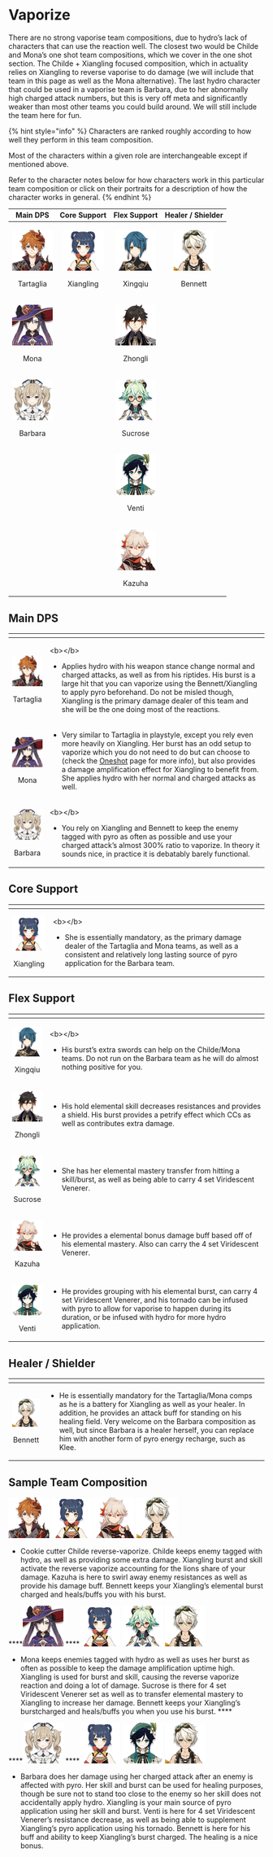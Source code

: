 # Vaporize

There are no strong vaporise team compositions, due to hydro’s lack of characters that can use the reaction well. The closest two would be Childe and Mona’s one shot team compositions, which we cover in the one shot section. The Childe + Xiangling focused composition, which in actuality relies on Xiangling to reverse vaporise to do damage \(we will include that team in this page as well as the Mona alternative\). The last hydro character that could be used in a vaporise team is Barbara, due to her abnormally high charged attack numbers, but this is very off meta and significantly weaker than most other teams you could build around. We will still include the team here for fun.

{% hint style="info" %}
Characters are ranked roughly according to how well they perform in this team composition.

Most of the characters within a given role are interchangeable except if mentioned above.  
  
Refer to the character notes below for how characters work in this particular team composition or click on their portraits for a description of how the character works in general.
{% endhint %}

<table>
  <thead>
    <tr>
      <th style="text-align:center">Main DPS</th>
      <th style="text-align:center">Core Support</th>
      <th style="text-align:center">Flex Support</th>
      <th style="text-align:center">Healer / Shielder</th>
    </tr>
  </thead>
  <tbody>
    <tr>
      <td style="text-align:center">
        <p>
          <img src="../.gitbook/assets/ui_avataricon_tartaglia.png" alt/>
        </p>
        <p>Tartaglia</p>
      </td>
      <td style="text-align:center">
        <p>
          <img src="../.gitbook/assets/ui_avataricon_xiangling.png" alt/>
        </p>
        <p>Xiangling</p>
      </td>
      <td style="text-align:center">
        <p>
          <img src="../.gitbook/assets/ui_avataricon_xingqiu.png" alt/>
        </p>
        <p>Xingqiu</p>
      </td>
      <td style="text-align:center">
        <p>
          <img src="../.gitbook/assets/ui_avataricon_bennett.png" alt/>
        </p>
        <p>Bennett</p>
      </td>
    </tr>
    <tr>
      <td style="text-align:center">
        <p>
          <img src="../.gitbook/assets/ui_avataricon_mona.png" alt/>
        </p>
        <p>Mona</p>
      </td>
      <td style="text-align:center"></td>
      <td style="text-align:center">
        <p>
          <img src="../.gitbook/assets/ui_avataricon_zhongli.png" alt/>
        </p>
        <p>Zhongli</p>
      </td>
      <td style="text-align:center"></td>
    </tr>
    <tr>
      <td style="text-align:center">
        <p>
          <img src="../.gitbook/assets/ui_avataricon_barbara.png" alt/>
        </p>
        <p>Barbara</p>
      </td>
      <td style="text-align:center"></td>
      <td style="text-align:center">
        <p>
          <img src="../.gitbook/assets/ui_avataricon_sucrose.png" alt/>
        </p>
        <p>Sucrose</p>
      </td>
      <td style="text-align:center"></td>
    </tr>
    <tr>
      <td style="text-align:center"></td>
      <td style="text-align:center"></td>
      <td style="text-align:center">
        <p>
          <img src="../.gitbook/assets/ui_avataricon_venti.png" alt/>
        </p>
        <p>Venti</p>
      </td>
      <td style="text-align:center"></td>
    </tr>
    <tr>
      <td style="text-align:center"></td>
      <td style="text-align:center"></td>
      <td style="text-align:center">
        <p>
          <img src="../.gitbook/assets/ui_avataricon_kazuha.png" alt/>
        </p>
        <p>Kazuha</p>
      </td>
      <td style="text-align:center"></td>
    </tr>
  </tbody>
</table>

## Main DPS

<table>
  <thead>
    <tr>
      <th style="text-align:center"></th>
      <th style="text-align:left"></th>
    </tr>
  </thead>
  <tbody>
    <tr>
      <td style="text-align:center">
        <p>
          <img src="../.gitbook/assets/ui_avataricon_tartaglia.png" alt/>
        </p>
        <p>Tartaglia</p>
      </td>
      <td style="text-align:left">
        <p>&lt;b&gt;&lt;/b&gt;</p>
        <ul>
          <li>Applies hydro with his weapon stance change normal and charged attacks,
            as well as from his riptides. His burst is a large hit that you can vaporize
            using the Bennett/Xiangling to apply pyro beforehand. Do not be misled
            though, Xiangling is the primary damage dealer of this team and she will
            be the one doing most of the reactions.</li>
        </ul>
      </td>
    </tr>
    <tr>
      <td style="text-align:center">
        <p>
          <img src="../.gitbook/assets/ui_avataricon_mona.png" alt/>
        </p>
        <p>Mona</p>
      </td>
      <td style="text-align:left">
        <p></p>
        <ul>
          <li>Very similar to Tartaglia in playstyle, except you rely even more heavily
            on Xiangling. Her burst has an odd setup to vaporize which you do not need
            to do but can choose to (check the <a href="oneshot.md">Oneshot</a> page
            for more info), but also provides a damage amplification effect for Xiangling
            to benefit from. She applies hydro with her normal and charged attacks
            as well.</li>
        </ul>
      </td>
    </tr>
    <tr>
      <td style="text-align:center">
        <p>
          <img src="../.gitbook/assets/ui_avataricon_barbara.png" alt/>
        </p>
        <p>Barbara</p>
      </td>
      <td style="text-align:left">
        <p>&lt;b&gt;&lt;/b&gt;</p>
        <ul>
          <li>You rely on Xiangling and Bennett to keep the enemy tagged with pyro as
            often as possible and use your charged attack&#x2019;s almost 300% ratio
            to vaporize. In theory it sounds nice, in practice it is debatably barely
            functional.</li>
        </ul>
      </td>
    </tr>
  </tbody>
</table>

## Core Support

<table>
  <thead>
    <tr>
      <th style="text-align:center"></th>
      <th style="text-align:left"></th>
    </tr>
  </thead>
  <tbody>
    <tr>
      <td style="text-align:center">
        <p>
          <img src="../.gitbook/assets/ui_avataricon_xiangling.png" alt/>
        </p>
        <p>Xiangling</p>
      </td>
      <td style="text-align:left">
        <p>&lt;b&gt;&lt;/b&gt;</p>
        <ul>
          <li>She is essentially mandatory, as the primary damage dealer of the Tartaglia
            and Mona teams, as well as a consistent and relatively long lasting source
            of pyro application for the Barbara team.</li>
        </ul>
      </td>
    </tr>
  </tbody>
</table>

## Flex Support

<table>
  <thead>
    <tr>
      <th style="text-align:center"></th>
      <th style="text-align:left"></th>
    </tr>
  </thead>
  <tbody>
    <tr>
      <td style="text-align:center">
        <p>
          <img src="../.gitbook/assets/ui_avataricon_xingqiu.png" alt/>
        </p>
        <p>Xingqiu</p>
      </td>
      <td style="text-align:left">
        <p>&lt;b&gt;&lt;/b&gt;</p>
        <ul>
          <li>His burst&#x2019;s extra swords can help on the Childe/Mona teams. Do
            not run on the Barbara team as he will do almost nothing positive for you.</li>
        </ul>
      </td>
    </tr>
    <tr>
      <td style="text-align:center">
        <p>
          <img src="../.gitbook/assets/ui_avataricon_zhongli.png" alt/>
        </p>
        <p>Zhongli</p>
      </td>
      <td style="text-align:left">
        <p></p>
        <ul>
          <li>His hold elemental skill decreases resistances and provides a shield.
            His burst provides a petrify effect which CCs as well as contributes extra
            damage.</li>
        </ul>
      </td>
    </tr>
    <tr>
      <td style="text-align:center">
        <p>
          <img src="../.gitbook/assets/ui_avataricon_sucrose.png" alt/>
        </p>
        <p>Sucrose</p>
      </td>
      <td style="text-align:left">
        <p></p>
        <ul>
          <li>She has her elemental mastery transfer from hitting a skill/burst, as
            well as being able to carry 4 set Viridescent Venerer.</li>
        </ul>
      </td>
    </tr>
    <tr>
      <td style="text-align:center">
        <p>
          <img src="../.gitbook/assets/ui_avataricon_kazuha.png" alt/>
        </p>
        <p>Kazuha</p>
      </td>
      <td style="text-align:left">
        <p></p>
        <ul>
          <li>He provides a elemental bonus damage buff based off of his elemental mastery.
            Also can carry the 4 set Viridescent Venerer.
            <br />
          </li>
        </ul>
      </td>
    </tr>
    <tr>
      <td style="text-align:center">
        <p>
          <img src="../.gitbook/assets/ui_avataricon_venti.png" alt/>
        </p>
        <p>Venti</p>
      </td>
      <td style="text-align:left">
        <p></p>
        <ul>
          <li>He provides grouping with his elemental burst, can carry 4 set Viridescent
            Venerer, and his tornado can be infused with pyro to allow for vaporise
            to happen during its duration, or be infused with hydro for more hydro
            application.</li>
        </ul>
      </td>
    </tr>
  </tbody>
</table>

## Healer / Shielder

<table>
  <thead>
    <tr>
      <th style="text-align:center"></th>
      <th style="text-align:left"></th>
    </tr>
  </thead>
  <tbody>
    <tr>
      <td style="text-align:center">
        <p>
          <img src="../.gitbook/assets/ui_avataricon_bennett.png" alt/>
        </p>
        <p>Bennett</p>
      </td>
      <td style="text-align:left">
        <p></p>
        <ul>
          <li>He is essentially mandatory for the Tartaglia/Mona comps as he is a battery
            for Xiangling as well as your healer. In addition, he provides an attack
            buff for standing on his healing field. Very welcome on the Barbara composition
            as well, but since Barbara is a healer herself, you can replace him with
            another form of pyro energy recharge, such as Klee.</li>
        </ul>
      </td>
    </tr>
  </tbody>
</table>

## Sample Team Composition

![](../.gitbook/assets/ui_avataricon_tartaglia.png) ![](../.gitbook/assets/ui_avataricon_xiangling.png) ![](../.gitbook/assets/ui_avataricon_kazuha.png) ![](../.gitbook/assets/ui_avataricon_bennett.png) 

* Cookie cutter Childe reverse-vaporize. Childe keeps enemy tagged with hydro, as well as providing some extra damage. Xiangling burst and skill activate the reverse vaporize accounting for the lions share of your damage. Kazuha is here to swirl away enemy resistances as well as provide his damage buff. Bennett keeps your Xiangling’s elemental burst charged and heals/buffs you with his burst.

\*\*\*\*![](../.gitbook/assets/ui_avataricon_mona.png) ****![](../.gitbook/assets/ui_avataricon_xiangling.png) ![](../.gitbook/assets/ui_avataricon_sucrose.png) ![](../.gitbook/assets/ui_avataricon_bennett.png) 

* Mona keeps enemies tagged with hydro as well as uses her burst as often as possible to keep the damage amplification uptime high. Xiangling is used for burst and skill, causing the reverse vaporize reaction and doing a lot of damage. Sucrose is there for 4 set Viridescent Venerer set as well as to transfer elemental mastery to Xiangling to increase her damage. Bennett keeps your Xiangling’s burstcharged and heals/buffs you when  you use his burst. ****

\*\*\*\*![](../.gitbook/assets/ui_avataricon_barbara.png) ****![](../.gitbook/assets/ui_avataricon_xiangling.png) ![](../.gitbook/assets/ui_avataricon_venti.png) ![](../.gitbook/assets/ui_avataricon_bennett.png) 

* Barbara does her damage using her charged attack after an enemy is affected with pyro. Her skill and burst can be used for healing purposes, though be sure not to stand too close to the enemy so her skill does not accidentally apply hydro. Xiangling is your main source of pyro application using her skill and burst. Venti is here for 4 set Viridescent Venerer’s resistance decrease, as well as being able to supplement Xiangling’s pyro application using his tornado. Bennett is here for his buff and ability to keep Xiangling’s burst charged. The healing is a nice bonus.

